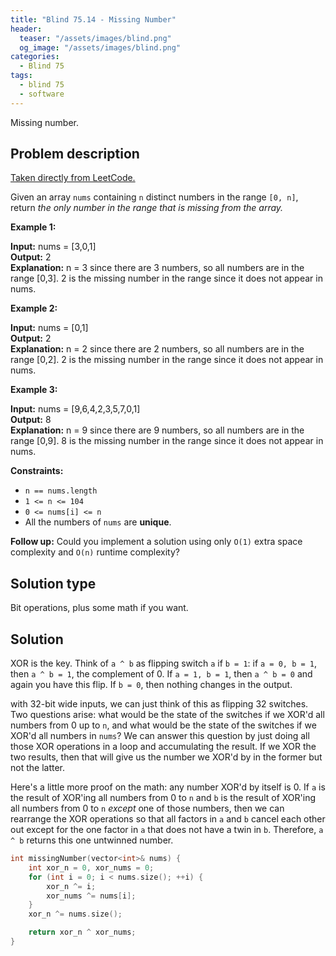 ```yaml
---
title: "Blind 75.14 - Missing Number"
header:
  teaser: "/assets/images/blind.png"
  og_image: "/assets/images/blind.png"
categories: 
  - Blind 75
tags:
  - blind 75
  - software
---
```


Missing number.

## Problem description

[Taken directly from LeetCode.](https://leetcode.com/problems/missing-number/)

Given an array `nums` containing `n` distinct numbers in the range `[0, n]`, return _the only number in the range that is missing from the array._

**Example 1:**

**Input:** nums = \[3,0,1\] \
**Output:** 2 \
**Explanation:** n = 3 since there are 3 numbers, so all numbers are in the range \[0,3\]. 2 is the missing number in the range since it does not appear in nums.

**Example 2:**

**Input:** nums = \[0,1\] \
**Output:** 2 \
**Explanation:** n = 2 since there are 2 numbers, so all numbers are in the range \[0,2\]. 2 is the missing number in the range since it does not appear in nums.

**Example 3:**

**Input:** nums = \[9,6,4,2,3,5,7,0,1\] \
**Output:** 8 \
**Explanation:** n = 9 since there are 9 numbers, so all numbers are in the range \[0,9\]. 8 is the missing number in the range since it does not appear in nums.

**Constraints:**

*   `n == nums.length`
*   `1 <= n <= 104`
*   `0 <= nums[i] <= n`
*   All the numbers of `nums` are **unique**.

**Follow up:** Could you implement a solution using only `O(1)` extra space complexity and `O(n)` runtime complexity?

## Solution type

Bit operations, plus some math if you want.

## Solution

XOR is the key. Think of `a ^ b` as flipping switch `a` if `b = 1`: if `a = 0, b = 1`, then `a ^ b = 1`, the complement of 0. If `a = 1, b = 1`, then `a ^ b = 0` and again you have this flip. If `b = 0`, then nothing changes in the output.

with 32-bit wide inputs, we can just think of this as flipping 32 switches. Two questions arise: what would be the state of the switches if we XOR'd all numbers from 0 up to `n`, and what would be the state of the switches if we XOR'd all numbers in `nums`? We can answer this question by just doing all those XOR operations in a loop and accumulating the result. If we XOR the two results, then that will give us the number we XOR'd by in the former but not the latter. 

Here's a little more proof on the math: any number XOR'd by itself is 0. If `a` is the result of XOR'ing all numbers from 0 to `n` and `b` is the result of XOR'ing all numbers from 0 to `n` *except* one of those numbers, then we can rearrange the XOR operations so that all factors in `a` and `b` cancel each other out except for the one factor in `a` that does not have a twin in `b`. Therefore, `a ^ b` returns this one untwinned number.

```c++
int missingNumber(vector<int>& nums) {
    int xor_n = 0, xor_nums = 0;
    for (int i = 0; i < nums.size(); ++i) {
        xor_n ^= i;
        xor_nums ^= nums[i];
    }
    xor_n ^= nums.size();

    return xor_n ^ xor_nums;
}
```
